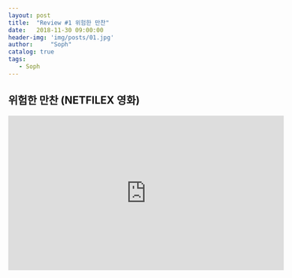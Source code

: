 ```yaml
---
layout: post
title:  "Review #1 위험한 만찬"
date:   2018-11-30 09:00:00
header-img: 'img/posts/01.jpg'
author:     "Soph"
catalog: true
tags:
   - Soph
---
```


## 위험한 만찬 (NETFILEX 영화)

<iframe width="560" height="315" src="https://www.youtube.com/embed/EO-Y6Zevuls" frameborder="0" allow="accelerometer; autoplay; encrypted-media; gyroscope; picture-in-picture" allowfullscreen>

| Title | 위험한 만찬 |
|--------|
| 줄거리 | 인생의 절반 이상을 함께한 친구들. 속속들이 다 아는 사이에 휴대전화 메시지쯤은 공개할 수 있잖아? 장난처럼 시작한 게임이 저녁 식사 자리를 아수라장으로 만든다. |
| 평점 | <img src="https://soph0610.github.io/img/posts/star04.png"/> |


  친구가 '완벽한 타인'이라는 영화를 봤는데 재밌다고 해서 내용을 봤더니, 공교롭게도 내가 그날 넷플릭스에서 본 '위험한 만찬'이라는 영화와 줄거리가 똑같았다. (같은 원작을 공유하고 있다는 것 같음) 줄거리는 똑같은 것 같아서, 두 영화를 비교해가면서 보는 것도 재미있을 것 같다.
  
  요즘 도통 긴 영상에 집중을 하기도 어려웠는데, 핸드폰을 올려놓고 게임을 시작한 순간부터 매 순간 긴장이 유지되어 집중해서 볼 수 있었다. 많은 부분을 캐릭터 소개에 할애하고 있지는 않지만 배우들의 연기가 캐릭터에 몰입할 수 있게 해주어서 그들의 감정에 공감할 수 있도록 극을 이끌어 준다. 그만큼 자연스러운 연기가 인상적이다. 긴장이 최고조에 달하는 후반부에는 극의 인물들만큼 스트레스가 극에 달해서 영화가 끝날 때쯤에는 조금 피곤하기도 했다. 그래도 한정된 공간에서 진행되는 극인데도 굉장히 재밌게 즐길 수 있었다. 우주 공간을 넘나드는 블록버스터에 익숙해져 있었는데, 오랜만에 제대로 된 심리극을 본 느낌이다.
  
  '월식'이라는 미스테리함도 하나의 요소인데 판타지적인 느낌이 있어서 좀 뜬금없지만, 마지막에 해피엔딩(?)으로 끝나게 해주는 장치였던 것 같다. 일종의 현대 성인 동화같은 느낌을 주었다. 나름 극 중 인물들에게 정이 들어서 마지막에 해피엔딩으로 끝나 오히려 찝찝하지 않고 좋았다.
  
  <br>
  
  >사랑도, 우정도 유지하기 위해서는 비밀이 필요한 법이야.
  
  <br>
  
  결국 내가 아닌 다른 사람은 타인이다. 다른 사람을 완벽하게 이해할 수는 없다. 그래도 이해할 수 있기 위해 노력해가는 것이 사랑이고, 우정이 아닐까 싶다. 하지만 내가 이사람을 완벽하게 이해할 수 있다, 라고 자만하는 것은 좋지 않다고 생각한다. 신뢰는 쌓는데는 몇년이 걸리지만 무너지는 건 한순간이니까.
  
  극의 주제에는 한국판 제목이 더 적절했다고 생각한다. '완벽한 타인'
  
  p.s )  프랑스 영화라서 프랑스 어를 듣는 것도 하나의 즐거움이다.